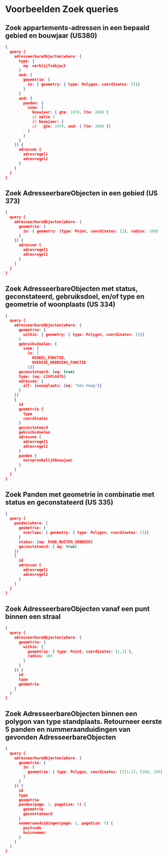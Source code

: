 # Voorbeelden Zoek queries

## Zoek appartements-adressen in een bepaald gebied en bouwjaar (US380)

``` json
{
  query {
    adresseerbareObjecten(where: {
      type: {
        eq: verblijfsobject
      }
      and: {
        geometrie: {
          in: { geometry: { type: Polygon, coordinates: []}}
        }
      }
      and: {
        panden: {
          some: {
            bouwjaar: { gte: 1970, lte: 2000 }
            // optie 2
            // bouwjaar: {
            //   gte: 1970, and: { lte: 2000 }}
          }
        }
      }
    }) {
      adressen {
        adresregel1
        adresregel2
      }
    }
  }
}
```

## Zoek AdresseerbareObjecten in een gebied (US 373)

``` json
{
  query {
    adresseerbareObjecten(where: {
      geometrie: {
        in: { geometry: {type: Point, coordinates: []}, radius: 100}
      }
    }) {
      adressen {
        adresregel1
        adresregel2
      }
    }
  }
}
```

## Zoek AdresseerbareObjecten met status, geconstateerd, gebruiksdoel, en/of type en geometrie of woonplaats (US 334)

``` json
{
  query {
    adresseerbareObjecten(where: {
      geometrie: {
        within: { geometry: { type: Polygon, coordinates: []}}
      }
      gebruiksdoelen: {
        some: {
          in: [
            WINKEL_FUNCTIE,
            OVERIGE_GEBRUIKS_FUNCTIE
          ]}}
      geconstateerd: {eq: true}
      type: {eq: LIGPLAATS}
      adressen: {
        all: {woonplaats: {eq: "Den Haag"}}
      }
    })
    {
      id
      geometrie {
        type
        coordinates
      }
      geconstateerd
      gebruiksdoelen
      adressen {
        adresregel1
        adresregel2
      }
      panden {
        oorspronkelijkBouwjaar
      }
    }
  }
}
```

## Zoek Panden met geometrie in combinatie met status en geconstateerd (US 335)

``` json
{
  query {
    panden(where: {
      geometrie: {
        overlaps: { geometry: { type: Polygon, coordinates: []}}
      }
      status: {eq: PAND_BUITEN_GEBRUIK}
      geconstateerd: { eq: true}
    })
    {
      id
      adressen {
        adresregel1
        adresregel2
      }
    }
  }
}
```

## Zoek AdresseerbareObjecten vanaf een punt binnen een straal

```json
{
  query {
    adresseerbareObjecten(where: {
      geometrie: {
        within: {
          geometrie: { type: Point, coordinates: [1,1] },
          radius: 100
        }
      }
    }) {
      id
      type
      geometrie
    }
  }
}
```

## Zoek AdresseerbareObjecten binnen een polygon van type standplaats. Retourneer eerste 5 panden en nummeraanduidingen van gevonden AdresseerbareObjecten

```json
{
  query {
    adresseerbareObjecten(where: {
      geometrie: {
        in: {
          geometrie: { type: Polygon, coordinates: [[[1,1], [100, 100], [1, 1]]] },
        }
      }
    }) {
      id
      type
      geometrie
      panden(page: 1, pageSize: 5) {
        geometrie
        geconstateerd
      }
      nummeraanduidingen(page: 1, pageSize: 5) {
        postcode
        huisnummer
      }
    }
  }
}
```
